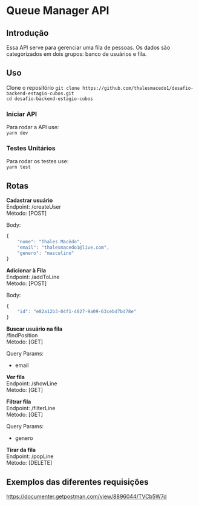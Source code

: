# Queue Manager API

## Introdução
Essa API serve para gerenciar uma fila de pessoas. Os dados são categorizados em dois grupos: banco de usuários e fila.

## Uso
Clone o repositório
`git clone https://github.com/thalesmacedo1/desafio-backend-estagio-cubos.git`\
`cd desafio-backend-estagio-cubos`

### Iniciar API
Para rodar a API use:\
`yarn dev`
### Testes Unitários
Para rodar os testes use:\
`yarn test`

## Rotas

<b>Cadastrar usuário</b>\
Endpoint: /createUser\
Método: [POST]

Body:
```javascript
{
    "nome": "Thales Macêdo",
    "email": "thalesmacedo1@live.com",
    "genero": "masculino"
}
```

<b>Adicionar à Fila</b>\
Endpoint: /addToLine\
Método: [POST]


Body:
```javascript
{
    "id": "e82a12b3-04f1-4027-9a09-63cebd7bd78e"
}
```

<b>Buscar usuário na fila</b>\
/findPosition\
Método: [GET]

Query Params:
  - email

<b>Ver fila</b>\
Endpoint: /showLine\
Método: [GET]


<b>Filtrar fila</b>\
Endpoint: /filterLine\
Método: [GET]

Query Params:
  - genero

<b>Tirar da fila</b>\
Endpoint: /popLine\
Método: [DELETE]

## Exemplos das diferentes requisições

https://documenter.getpostman.com/view/8896044/TVCb5W7d